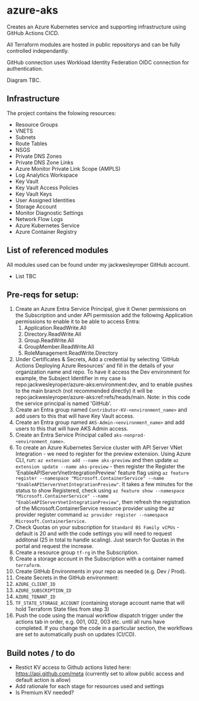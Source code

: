 # azure-aks

Creates an Azure Kubernetes service and supporting infrastructure using GitHub Actions CICD.

All Terraform modules are hosted in public repositorys and can be fully controlled independantly. 

GitHub connection uses Workload Identity Federation OIDC connection for authentication.

Diagram TBC.

## Infrastructure
The project contains the folowing resources:

* Resource Groups
* VNETS
* Subnets
* Route Tables
* NSGS
* Private DNS Zones
* Private DNS Zone Links
* Azure Monitor Private Link Scope (AMPLS)
* Log Analytics Workspace
* Key Vault
* Key Vault Access Policies
* Key Vault Keys
* User Assigned Identities
* Storage Account
* Monitor Diagnostic Settings
* Network Flow Logs
* Azure Kubernetes Service
* Azure Container Registry

## List of referenced modules
All modules used can be found under my jackwesleyroper GitHub account.
* List TBC

## Pre-reqs for setup:

1. Create an Azure Entra Service Principal, give it Owner permissions on the Subscription and under API permission add the following Application permissions to enable it to be able to access Entra:
   1. Application.ReadWrite.All
   2. Directory.ReadWrite.All
   3. Group.ReadWrite.All
   4. GroupMember.ReadWrite.All
   5. RoleManagement.ReadWrite.Directory 
2. Under Certificates & Secrets, Add a credential by selecting 'GitHub Actions Deploying Azure Resources' and fill in the details of your organization name and repo. To have it access the Dev environment for example, the Subsject Identifier in my case is repo:jackwesleyroper/azure-aks:environment:dev, and to enable pushes to the main branch (not recommended directly) it will be repo:jackwesleyroper/azure-aks:ref:refs/heads/main. Note: in this code the service principal is named 'GitHub'.
3. Create an Entra group named `Contributor-KV-<environment_name>` and add users to this that will have Key Vault access.
4. Create an Entra group named `AKS-Admin-<environment_name>` and add users to this that will have AKS Admin access.
5. Create an Entra Service Principal called `aks-nonprod-<environment_name>`.
6. To create an Azure Kubernetes Service cluster with API Server VNet Integration - we need to register for the preview extension. Using Azure CLI, run: `az extension add --name aks-preview` and then update `az extension update --name aks-preview` - then register the Register the 'EnableAPIServerVnetIntegrationPreview' feature flag using `az feature register --namespace "Microsoft.ContainerService" --name "EnableAPIServerVnetIntegrationPreview"`. It takes a few minutes for the status to show Registered, check using `az feature show --namespace "Microsoft.ContainerService" --name "EnableAPIServerVnetIntegrationPreview"`, then refresh the registration of the Microsoft.ContainerService resource provider using the az provider register command `az provider register --namespace Microsoft.ContainerService`.
7. Check Quotas on your subscription for `Standard BS Family vCPUs` - default is 20 and with the code settings you will need to request additonal (25 in total to handle scaling). Just search for Quotas in the portal and request the increase.
8. Create a resource group `tf-rg` in the Subscription.
9.  Create a storage account in the Subscription with a container named `terraform`.
10. Create GitHub Environments in your repo as needed (e.g. Dev / Prod).
11. Create Secrets in the GitHub environment:
   1. `AZURE_CLIENT_ID`
   2. `AZURE_SUBSCRIPTION_ID`
   3. `AZURE_TENANT_ID`
   4. `TF_STATE_STORAGE_ACCOUNT` (containing storage account name that will hold Terraform State files from step 3)
12. Push the code using the manual workflow dispatch trigger under the actions tab in order, e.g. 001, 002, 003 etc. until all runs have completed. If you change the code in a particular section, the workflows are set to automatically push on updates (CI/CD).

## Build notes / to do

* Restict KV access to Github actions listed here: https://api.github.com/meta (currently set to allow public access and default action is allow)
* Add rationale for each stage for resources used and settings
* Is Premium KV needed?